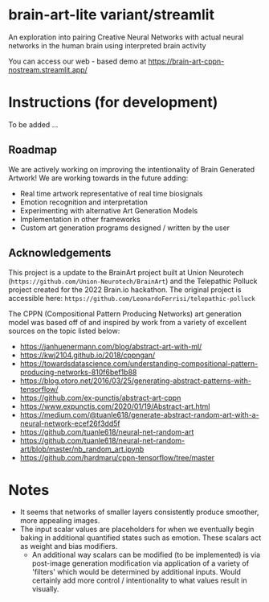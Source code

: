 # brain-art-lite variant/streamlit 

An exploration into pairing Creative Neural Networks with actual neural networks in the human brain using interpreted brain activity

You can access our web - based demo at https://brain-art-cppn-nostream.streamlit.app/
# Instructions (for development)
To be added ...
## Roadmap

We are actively working on improving the intentionality of Brain Generated Artwork! We are working towards in the future adding:
* Real time artwork representative of real time biosignals
* Emotion recognition and interpretation
* Experimenting with alternative Art Generation Models
* Implementation in other frameworks
* Custom art generation programs designed / written by the user

## Acknowledgements

This project is a update to the BrainArt project built at Union Neurotech (`https://github.com/Union-Neurotech/BrainArt`) and the Telepathic Polluck project created for the 2022 Brain.io hackathon. The original project is accessible here: `https://github.com/LeonardoFerrisi/telepathic-polluck`

The CPPN (Compositional Pattern Producing Networks) art generation model was based off of and inspired by work from a variety of excellent sources on the topic listed below:
- https://janhuenermann.com/blog/abstract-art-with-ml/
- https://kwj2104.github.io/2018/cppngan/
- https://towardsdatascience.com/understanding-compositional-pattern-producing-networks-810f6bef1b88
- https://blog.otoro.net/2016/03/25/generating-abstract-patterns-with-tensorflow/
- https://github.com/ex-punctis/abstract-art-cppn
- https://www.expunctis.com/2020/01/19/Abstract-art.html
- https://medium.com/@tuanle618/generate-abstract-random-art-with-a-neural-network-ecef26f3dd5f
- https://github.com/tuanle618/neural-net-random-art	
- https://github.com/tuanle618/neural-net-random-art/blob/master/nb_random_art.ipynb
- https://github.com/hardmaru/cppn-tensorflow/tree/master

# Notes
* It seems that networks of smaller layers consistently produce smoother, more appealing images.
* The input scalar values are placeholders for when we eventually begin baking in additional quantified states such as emotion. These scalars act as weight and bias modifiers.
    * An additional way scalars can be modified (to be implemented) is via post-image generation modification via application of a variety of 'filters' which would be determined by additional inputs. Would certainly add more control / intentionality to what values result in visually.